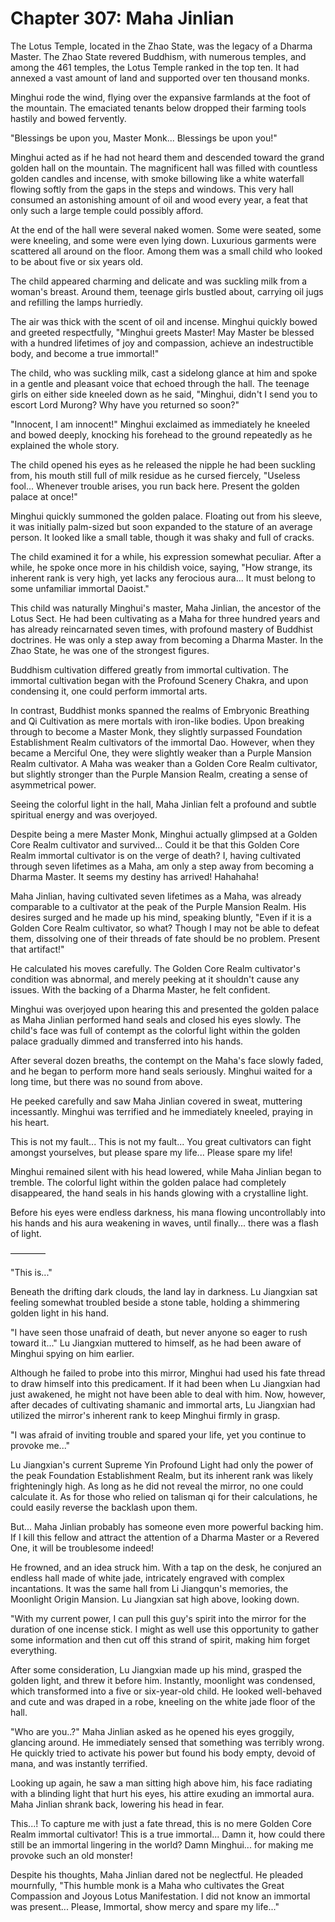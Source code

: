 # Chapter 307: Maha Jinlian

The Lotus Temple, located in the Zhao State, was the legacy of a Dharma Master. The Zhao State revered Buddhism, with numerous temples, and among the 461 temples, the Lotus Temple ranked in the top ten. It had annexed a vast amount of land and supported over ten thousand monks.

Minghui rode the wind, flying over the expansive farmlands at the foot of the mountain. The emaciated tenants below dropped their farming tools hastily and bowed fervently.

"Blessings be upon you, Master Monk... Blessings be upon you!"

Minghui acted as if he had not heard them and descended toward the grand golden hall on the mountain. The magnificent hall was filled with countless golden candles and incense, with smoke billowing like a white waterfall flowing softly from the gaps in the steps and windows. This very hall consumed an astonishing amount of oil and wood every year, a feat that only such a large temple could possibly afford.

At the end of the hall were several naked women. Some were seated, some were kneeling, and some were even lying down. Luxurious garments were scattered all around on the floor. Among them was a small child who looked to be about five or six years old.

The child appeared charming and delicate and was suckling milk from a woman's breast. Around them, teenage girls bustled about, carrying oil jugs and refilling the lamps hurriedly.

The air was thick with the scent of oil and incense. Minghui quickly bowed and greeted respectfully, "Minghui greets Master! May Master be blessed with a hundred lifetimes of joy and compassion, achieve an indestructible body, and become a true immortal!"

The child, who was suckling milk, cast a sidelong glance at him and spoke in a gentle and pleasant voice that echoed through the hall. The teenage girls on either side kneeled down as he said, "Minghui, didn't I send you to escort Lord Murong? Why have you returned so soon?"

"Innocent, I am innocent!" Minghui exclaimed as immediately he kneeled and bowed deeply, knocking his forehead to the ground repeatedly as he explained the whole story.

The child opened his eyes as he released the nipple he had been suckling from, his mouth still full of milk residue as he cursed fiercely, "Useless fool... Whenever trouble arises, you run back here. Present the golden palace at once!"

Minghui quickly summoned the golden palace. Floating out from his sleeve, it was initially palm-sized but soon expanded to the stature of an average person. It looked like a small table, though it was shaky and full of cracks.

The child examined it for a while, his expression somewhat peculiar. After a while, he spoke once more in his childish voice, saying, "How strange, its inherent rank is very high, yet lacks any ferocious aura... It must belong to some unfamiliar immortal Daoist."

This child was naturally Minghui's master, Maha Jinlian, the ancestor of the Lotus Sect. He had been cultivating as a Maha for three hundred years and has already reincarnated seven times, with profound mastery of Buddhist doctrines. He was only a step away from becoming a Dharma Master. In the Zhao State, he was one of the strongest figures.

Buddhism cultivation differed greatly from immortal cultivation. The immortal cultivation began with the Profound Scenery Chakra, and upon condensing it, one could perform immortal arts.

In contrast, Buddhist monks spanned the realms of Embryonic Breathing and Qi Cultivation as mere mortals with iron-like bodies. Upon breaking through to become a Master Monk, they slightly surpassed Foundation Establishment Realm cultivators of the immortal Dao. However, when they became a Merciful One, they were slightly weaker than a Purple Mansion Realm cultivator. A Maha was weaker than a Golden Core Realm cultivator, but slightly stronger than the Purple Mansion Realm, creating a sense of asymmetrical power.

Seeing the colorful light in the hall, Maha Jinlian felt a profound and subtle spiritual energy and was overjoyed.

Despite being a mere Master Monk, Minghui actually glimpsed at a Golden Core Realm cultivator and survived... Could it be that this Golden Core Realm immortal cultivator is on the verge of death? I, having cultivated through seven lifetimes as a Maha, am only a step away from becoming a Dharma Master. It seems my destiny has arrived! Hahahaha!

Maha Jinlian, having cultivated seven lifetimes as a Maha, was already comparable to a cultivator at the peak of the Purple Mansion Realm. His desires surged and he made up his mind, speaking bluntly, "Even if it is a Golden Core Realm cultivator, so what? Though I may not be able to defeat them, dissolving one of their threads of fate should be no problem. Present that artifact!"

He calculated his moves carefully. The Golden Core Realm cultivator's condition was abnormal, and merely peeking at it shouldn't cause any issues. With the backing of a Dharma Master, he felt confident.

Minghui was overjoyed upon hearing this and presented the golden palace as Maha Jinlian performed hand seals and closed his eyes slowly. The child's face was full of contempt as the colorful light within the golden palace gradually dimmed and transferred into his hands.

After several dozen breaths, the contempt on the Maha's face slowly faded, and he began to perform more hand seals seriously. Minghui waited for a long time, but there was no sound from above.

He peeked carefully and saw Maha Jinlian covered in sweat, muttering incessantly. Minghui was terrified and he immediately kneeled, praying in his heart.

This is not my fault... This is not my fault... You great cultivators can fight amongst yourselves, but please spare my life... Please spare my life!

Minghui remained silent with his head lowered, while Maha Jinlian began to tremble. The colorful light within the golden palace had completely disappeared, the hand seals in his hands glowing with a crystalline light.

Before his eyes were endless darkness, his mana flowing uncontrollably into his hands and his aura weakening in waves, until finally... there was a flash of light.

————

"This is..."

Beneath the drifting dark clouds, the land lay in darkness. Lu Jiangxian sat feeling somewhat troubled beside a stone table, holding a shimmering golden light in his hand.

"I have seen those unafraid of death, but never anyone so eager to rush toward it..." Lu Jiangxian muttered to himself, as he had been aware of Minghui spying on him earlier.

Although he failed to probe into this mirror, Minghui had used his fate thread to draw himself into this predicament. If it had been when Lu Jiangxian had just awakened, he might not have been able to deal with him. Now, however, after decades of cultivating shamanic and immortal arts, Lu Jiangxian had utilized the mirror's inherent rank to keep Minghui firmly in grasp.

"I was afraid of inviting trouble and spared your life, yet you continue to provoke me..."

Lu Jiangxian's current Supreme Yin Profound Light had only the power of the peak Foundation Establishment Realm, but its inherent rank was likely frighteningly high. As long as he did not reveal the mirror, no one could calculate it. As for those who relied on talisman qi for their calculations, he could easily reverse the backlash upon them.

But... Maha Jinlian probably has someone even more powerful backing him. If I kill this fellow and attract the attention of a Dharma Master or a Revered One, it will be troublesome indeed!

He frowned, and an idea struck him. With a tap on the desk, he conjured an endless hall made of white jade, intricately engraved with complex incantations. It was the same hall from Li Jiangqun's memories, the Moonlight Origin Mansion. Lu Jiangxian sat high above, looking down.

"With my current power, I can pull this guy's spirit into the mirror for the duration of one incense stick. I might as well use this opportunity to gather some information and then cut off this strand of spirit, making him forget everything.

After some consideration, Lu Jiangxian made up his mind, grasped the golden light, and threw it before him. Instantly, moonlight was condensed, which transformed into a five or six-year-old child. He looked well-behaved and cute and was draped in a robe, kneeling on the white jade floor of the hall.

"Who are you..?" Maha Jinlian asked as he opened his eyes groggily, glancing around. He immediately sensed that something was terribly wrong. He quickly tried to activate his power but found his body empty, devoid of mana, and was instantly terrified.

Looking up again, he saw a man sitting high above him, his face radiating with a blinding light that hurt his eyes, his attire exuding an immortal aura. Maha Jinlian shrank back, lowering his head in fear.

This...! To capture me with just a fate thread, this is no mere Golden Core Realm immortal cultivator! This is a true immortal... Damn it, how could there still be an immortal lingering in the world? Damn Minghui... for making me provoke such an old monster!

Despite his thoughts, Maha Jinlian dared not be neglectful. He pleaded mournfully, "This humble monk is a Maha who cultivates the Great Compassion and Joyous Lotus Manifestation. I did not know an immortal was present... Please, Immortal, show mercy and spare my life..."
